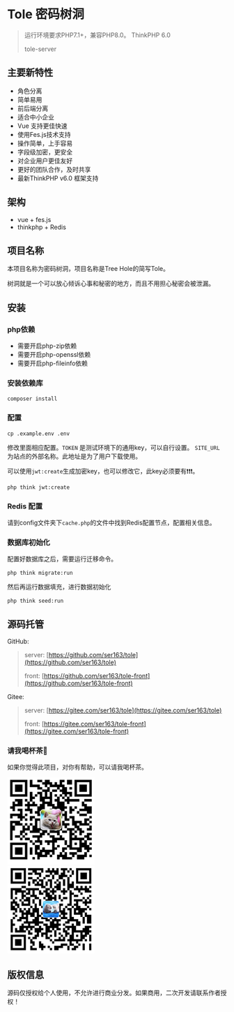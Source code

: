  Tole 密码树洞
===============

> 运行环境要求PHP7.1+，兼容PHP8.0。 ThinkPHP 6.0
>
> tole-server

## 主要新特性

* 角色分离
* 简单易用
* 前后端分离
* 适合中小企业
* Vue 支持更佳快速
* 使用Fes.js技术支持
* 操作简单，上手容易
* 字段级加密，更安全
* 对企业用户更佳友好
* 更好的团队合作，及时共享
* 最新ThinkPHP v6.0 框架支持

## 架构
* vue + fes.js
* thinkphp + Redis

## 项目名称
本项目名称为密码树洞，项目名称是Tree Hole的简写Tole。

树洞就是一个可以放心倾诉心事和秘密的地方，而且不用担心秘密会被泄漏。

## 安装

### php依赖
* 需要开启php-zip依赖
* 需要开启php-openssl依赖
* 需要开启php-fileinfo依赖

### 安装依赖库
```shell
composer install
```
### 配置
```shell
cp .example.env .env
```

修改里面相应配置。`TOKEN` 是测试环境下的通用key，可以自行设置。
`SITE_URL` 为站点的外部名称。此地址是为了用户下载使用。

可以使用`jwt:create`生成加密key，也可以修改它，此key必须要有❗️❗❗。
```shell
php think jwt:create
```

### Redis 配置
请到config文件夹下`cache.php`的文件中找到Redis配置节点，配置相关信息。

### 数据库初始化
配置好数据库之后，需要运行迁移命令。
```shell
php think migrate:run
```
然后再运行数据填充，进行数据初始化
```shell
php think seed:run
```
## 源码托管

GitHub:
>server: [https://github.com/ser163/tole](https://github.com/ser163/tole)
> 
> front: [https://github.com/ser163/tole-front](https://github.com/ser163/tole-front)

Gitee: 
> server: [https://gitee.com/ser163/tole](https://gitee.com/ser163/tole)
> 
> front: [https://gitee.com/ser163/tole-front](https://gitee.com/ser163/tole-front)

### 请我喝杯茶🍵
如果你觉得此项目，对你有帮助，可以请我喝杯茶。


![支付宝](public/static/alipay.png "支付宝")   &emsp;&emsp;&emsp;&emsp;&emsp;&emsp;&emsp;&emsp;&emsp;&emsp;&emsp;&emsp;&emsp;&emsp;&emsp;&emsp;&emsp;&emsp;&emsp; ![微信](public/static/weixin.png "支付宝")


## 版权信息

源码仅授权给个人使用，不允许进行商业分发。如果商用，二次开发请联系作者授权！

